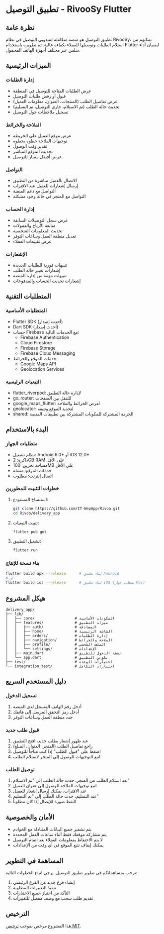 # تطبيق التوصيل - RivooSy Flutter

## نظرة عامة
تطبيق التوصيل هو منصة متكاملة لمندوبي التوصيل في نظام RivooSy، تمكنهم من استلام الطلبات وتوصيلها للعملاء بكفاءة عالية. تم تطويره باستخدام Flutter لضمان أداء سلس عبر مختلف أجهزة الهاتف المحمول.

## الميزات الرئيسية

### إدارة الطلبات
- عرض الطلبات المتاحة للتوصيل في المنطقة
- قبول أو رفض طلبات التوصيل
- عرض تفاصيل الطلب (المنتجات، العنوان، معلومات العميل)
- تحديث حالة الطلب (تم الاستلام، جاري التوصيل، تم التسليم)
- تسجيل ملاحظات حول التوصيل

### الملاحة والخرائط
- عرض موقع العميل على الخريطة
- توجيهات الملاحة خطوة بخطوة
- تقدير وقت الوصول
- تحديث الموقع المباشر
- عرض أفضل مسار للتوصيل

### التواصل
- الاتصال بالعميل مباشرة من التطبيق
- إرسال إشعارات للعميل عند الاقتراب
- التواصل مع دعم المنصة
- التواصل مع المتجر في حالة وجود مشكلة

### إدارة الحساب
- عرض سجل التوصيلات السابقة
- متابعة الأرباح والعمولات
- تحديث المعلومات الشخصية
- تعديل منطقة العمل وساعات التوفر
- عرض تقييمات العملاء

### الإشعارات
- تنبيهات فورية للطلبات الجديدة
- إشعارات تغيير حالة الطلب
- تنبيهات مهمة من إدارة المنصة
- إشعارات تحديث الحساب والمدفوعات

## المتطلبات التقنية

### المتطلبات الأساسية
- Flutter SDK (أحدث إصدار)
- Dart SDK (أحدث إصدار)
- حساب Firebase مع الخدمات التالية:
  - Firebase Authentication
  - Cloud Firestore
  - Firebase Storage
  - Firebase Cloud Messaging
- خدمات الموقع والخرائط:
  - Google Maps API
  - Geolocation Services

### التبعيات الرئيسية
- flutter_riverpod: لإدارة حالة التطبيق
- go_router: للتنقل بين الصفحات
- google_maps_flutter: لعرض الخرائط والملاحة
- geolocator: لتحديد الموقع وتتبعه
- shared: الحزمة المشتركة للمكونات المشتركة بين تطبيقات المنصة

## البدء بالاستخدام

### متطلبات الجهاز
- نظام تشغيل: Android 6.0+ أو iOS 12.0+
- ذاكرة: 2GB RAM على الأقل
- مساحة تخزين: 100MB على الأقل
- خدمات الموقع: مفعلة
- اتصال إنترنت: مطلوب

### خطوات التثبيت للمطورين
1. استنساخ المستودع:
   ```bash
   git clone https://github.com/IT-WepApp/Rivoo.git
   cd Rivoo/delivery_app
   ```

2. تثبيت التبعيات:
   ```bash
   flutter pub get
   ```

3. تشغيل التطبيق:
   ```bash
   flutter run
   ```

### بناء نسخة للإنتاج
```bash
flutter build apk --release      # لبناء تطبيق Android
# أو
flutter build ios --release      # لبناء تطبيق iOS (يتطلب جهاز Mac)
```

## هيكل المشروع
```
delivery_app/
├── lib/
│   ├── core/                  # المكونات الأساسية
│   ├── features/              # ميزات التطبيق
│   │   ├── auth/              # المصادقة
│   │   ├── home/              # الشاشة الرئيسية
│   │   ├── orders/            # إدارة الطلبات
│   │   ├── navigation/        # الملاحة والخرائط
│   │   ├── profile/           # الملف الشخصي
│   │   └── settings/          # الإعدادات
│   ├── main.dart              # نقطة الدخول للتطبيق
│   └── app.dart               # تكوين التطبيق
├── test/                      # اختبارات الوحدة
└── integration_test/          # اختبارات التكامل
```

## دليل المستخدم السريع

### تسجيل الدخول
1. أدخل رقم الهاتف المسجل لدى المنصة
2. أدخل رمز التحقق المرسل إلى هاتفك
3. حدد منطقة العمل وساعات التوفر

### قبول طلب جديد
1. عند ظهور إشعار بطلب جديد، افتح التطبيق
2. راجع تفاصيل الطلب (المتجر، العنوان، المبلغ)
3. اضغط على "قبول الطلب" إذا كنت متاحاً للتوصيل
4. اتبع التوجيهات للوصول إلى المتجر لاستلام الطلب

### توصيل الطلب
1. بعد استلام الطلب من المتجر، حدث حالة الطلب إلى "تم الاستلام"
2. اتبع توجيهات الملاحة للوصول إلى عنوان العميل
3. عند الاقتراب، يمكنك إرسال إشعار للعميل
4. عند التسليم، حدث حالة الطلب إلى "تم التسليم"
5. التقط صورة للإيصال إذا كان مطلوباً

## الأمان والخصوصية
- يتم تشفير جميع البيانات المتبادلة مع الخوادم
- يتم مشاركة موقعك فقط أثناء ساعات العمل المحددة
- لا يتم الاحتفاظ بمعلومات العملاء بعد إتمام التوصيل
- يمكنك إيقاف تتبع الموقع في أي وقت من الإعدادات

## المساهمة في التطوير
نرحب بمساهماتكم في تطوير تطبيق التوصيل. يرجى اتباع الخطوات التالية:

1. إنشاء فرع جديد من الفرع الرئيسي
2. تنفيذ التغييرات المطلوبة
3. التأكد من اجتياز جميع الاختبارات
4. تقديم طلب سحب مع وصف مفصل للتغييرات

## الترخيص
هذا المشروع مرخص بموجب [ترخيص MIT](LICENSE).
